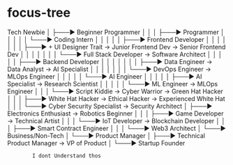 # focus-tree

Tech Newbie
│
├───► Beginner Programmer
│     │
│     ├───► Programmer
│     │     │
│     │     └───► Coding Intern
│     │           │
│     │           ├───► Frontend Developer
│     │           │     │
│     │           │     ├───► + UI Designer Trait → Junior Frontend Dev → Senior Frontend Dev
│     │           │     │
│     │           │     └───► Full Stack Developer → Software Architect
│     │           │
│     │           ├───► Backend Developer
│     │           │     │
│     │           │     ├───► Data Engineer → Data Analyst → AI Specialist
│     │           │     │
│     │           │     └───► DevOps Engineer → MLOps Engineer
│     │           │
│     │           └───► AI Engineer
│     │                 │
│     │                 ├───► AI Specialist → Research Scientist
│     │                 │
│     │                 └───► ML Engineer → MLOps Engineer
│     │
│     └───► Script Kiddie → Cyber Warrior → Green Hat Hacker
│           │
│           ├───► White Hat Hacker → Ethical Hacker → Experienced White Hat
│           │
│           └───► Cyber Security Specialist → Security Architect
│
├───► Electronics Enthusiast → Robotics Beginner
│     │
│     ├───► Game Developer → Technical Artist
│     │
│     └───► IoT Developer → Blockchain Developer
│           │
│           ├───► Smart Contract Engineer
│           │
│           └───► Web3 Architect
│
└───► Business/Non-Tech
      │
      └───► Product Manager
            │
            ├───► Technical Product Manager → VP of Product
            │
            └───► Startup Founder

            I dont Understand thos
